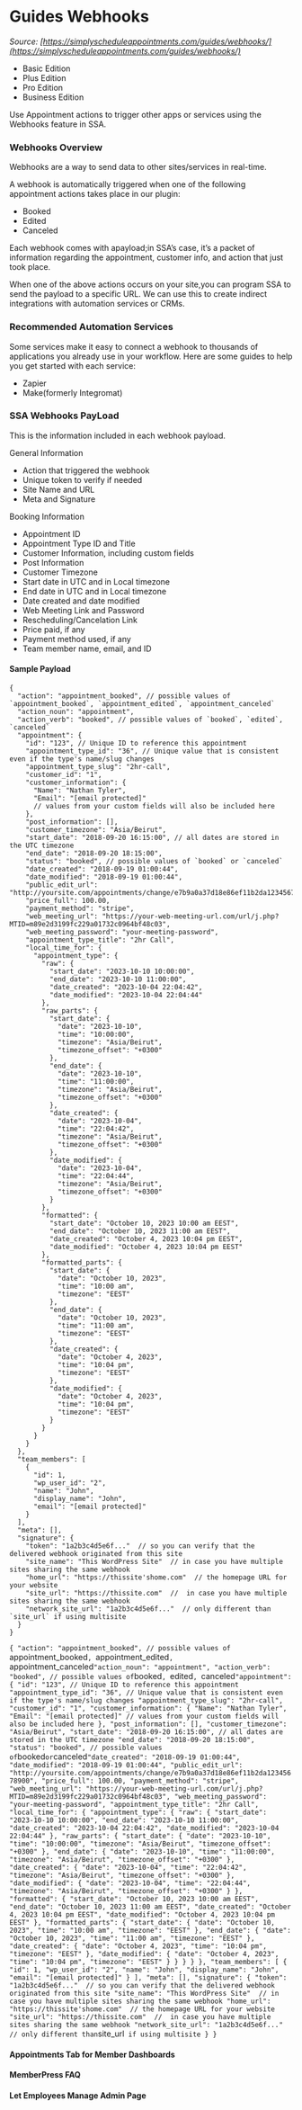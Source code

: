 # Guides Webhooks


*Source: [https://simplyscheduleappointments.com/guides/webhooks/](https://simplyscheduleappointments.com/guides/webhooks/)*

- Basic Edition
- Plus Edition
- Pro Edition
- Business Edition

Use Appointment actions to trigger other apps or services using the Webhooks feature in SSA.

### Webhooks Overview

Webhooks are a way to send data to other sites/services in real-time.

A webhook is automatically triggered when one of the following appointment actions takes place in our plugin:

- Booked
- Edited
- Canceled

Each webhook comes with apayload;in SSA’s case, it’s a packet of information regarding the appointment, customer info, and action that just took place.

When one of the above actions occurs on your site,you can program SSA to send the payload to a specific URL. We can use this to create indirect integrations with automation services or CRMs.

### Recommended Automation Services

Some services make it easy to connect a webhook to thousands of applications you already use in your workflow. Here are some guides to help you get started with each service:

- Zapier
- Make(formerly Integromat)

### SSA Webhooks PayLoad

This is the information included in each webhook payload.

General Information

- Action that triggered the webhook
- Unique token to verify if needed
- Site Name and URL
- Meta and Signature

Booking Information

- Appointment ID
- Appointment Type ID and Title
- Customer Information, including custom fields
- Post Information
- Customer Timezone
- Start date in UTC and in Local timezone
- End date in UTC and in Local timezone
- Date created and date modified
- Web Meeting Link and Password
- Rescheduling/Cancelation Link
- Price paid, if any
- Payment method used, if any
- Team member name, email, and ID

#### Sample Payload

```
{
  "action": "appointment_booked", // possible values of `appointment_booked`, `appointment_edited`, `appointment_canceled`
  "action_noun": "appointment",
  "action_verb": "booked", // possible values of `booked`, `edited`, `canceled`
  "appointment": {
    "id": "123", // Unique ID to reference this appointment
    "appointment_type_id": "36", // Unique value that is consistent even if the type's name/slug changes
    "appointment_type_slug": "2hr-call",
    "customer_id": "1",
    "customer_information": {
      "Name": "Nathan Tyler",
      "Email": "[email protected]"
      // values from your custom fields will also be included here
    },
    "post_information": [],
    "customer_timezone": "Asia/Beirut",
    "start_date": "2018-09-20 16:15:00", // all dates are stored in the UTC timezone
    "end_date": "2018-09-20 18:15:00",
    "status": "booked", // possible values of `booked` or `canceled`
    "date_created": "2018-09-19 01:00:44",
    "date_modified": "2018-09-19 01:00:44",
    "public_edit_url": "http://yoursite.com/appointments/change/e7b9a0a37d18e86ef11b2da12345678900",
    "price_full": 100.00,
    "payment_method": "stripe",
    "web_meeting_url": "https://your-web-meeting-url.com/url/j.php?MTID=m89e2d3199fc229a01732c0964bf48c03",
    "web_meeting_password": "your-meeting-password",
    "appointment_type_title": "2hr Call",
    "local_time_for": {
      "appointment_type": {
        "raw": {
          "start_date": "2023-10-10 10:00:00",
          "end_date": "2023-10-10 11:00:00",
          "date_created": "2023-10-04 22:04:42",
          "date_modified": "2023-10-04 22:04:44"
        },
        "raw_parts": {
          "start_date": {
            "date": "2023-10-10",
            "time": "10:00:00",
            "timezone": "Asia/Beirut",
            "timezone_offset": "+0300"
          },
          "end_date": {
            "date": "2023-10-10",
            "time": "11:00:00",
            "timezone": "Asia/Beirut",
            "timezone_offset": "+0300"
          },
          "date_created": {
            "date": "2023-10-04",
            "time": "22:04:42",
            "timezone": "Asia/Beirut",
            "timezone_offset": "+0300"
          },
          "date_modified": {
            "date": "2023-10-04",
            "time": "22:04:44",
            "timezone": "Asia/Beirut",
            "timezone_offset": "+0300"
          }
        },
        "formatted": {
          "start_date": "October 10, 2023 10:00 am EEST",
          "end_date": "October 10, 2023 11:00 am EEST",
          "date_created": "October 4, 2023 10:04 pm EEST",
          "date_modified": "October 4, 2023 10:04 pm EEST"
        },
        "formatted_parts": {
          "start_date": {
            "date": "October 10, 2023",
            "time": "10:00 am",
            "timezone": "EEST"
          },
          "end_date": {
            "date": "October 10, 2023",
            "time": "11:00 am",
            "timezone": "EEST"
          },
          "date_created": {
            "date": "October 4, 2023",
            "time": "10:04 pm",
            "timezone": "EEST"
          },
          "date_modified": {
            "date": "October 4, 2023",
            "time": "10:04 pm",
            "timezone": "EEST"
          }
        }
      }
    }
  },
  "team_members": [
    {
      "id": 1,
      "wp_user_id": "2",
      "name": "John",
      "display_name": "John",
      "email": "[email protected]"
    }
  ],
  "meta": [],
  "signature": {
    "token": "1a2b3c4d5e6f..."  // so you can verify that the delivered webhook originated from this site
    "site_name": "This WordPress Site"  // in case you have multiple sites sharing the same webhook
    "home_url": "https://thissite'shome.com"  // the homepage URL for your website
    "site_url": "https://thissite.com"  //  in case you have multiple sites sharing the same webhook
    "network_site_url": "1a2b3c4d5e6f..."  // only different than `site_url` if using multisite
  }
}
```

`{
  "action": "appointment_booked", // possible values of `appointment_booked`, `appointment_edited`, `appointment_canceled`
  "action_noun": "appointment",
  "action_verb": "booked", // possible values of `booked`, `edited`, `canceled`
  "appointment": {
    "id": "123", // Unique ID to reference this appointment
    "appointment_type_id": "36", // Unique value that is consistent even if the type's name/slug changes
    "appointment_type_slug": "2hr-call",
    "customer_id": "1",
    "customer_information": {
      "Name": "Nathan Tyler",
      "Email": "[email protected]"
      // values from your custom fields will also be included here
    },
    "post_information": [],
    "customer_timezone": "Asia/Beirut",
    "start_date": "2018-09-20 16:15:00", // all dates are stored in the UTC timezone
    "end_date": "2018-09-20 18:15:00",
    "status": "booked", // possible values of `booked` or `canceled`
    "date_created": "2018-09-19 01:00:44",
    "date_modified": "2018-09-19 01:00:44",
    "public_edit_url": "http://yoursite.com/appointments/change/e7b9a0a37d18e86ef11b2da12345678900",
    "price_full": 100.00,
    "payment_method": "stripe",
    "web_meeting_url": "https://your-web-meeting-url.com/url/j.php?MTID=m89e2d3199fc229a01732c0964bf48c03",
    "web_meeting_password": "your-meeting-password",
    "appointment_type_title": "2hr Call",
    "local_time_for": {
      "appointment_type": {
        "raw": {
          "start_date": "2023-10-10 10:00:00",
          "end_date": "2023-10-10 11:00:00",
          "date_created": "2023-10-04 22:04:42",
          "date_modified": "2023-10-04 22:04:44"
        },
        "raw_parts": {
          "start_date": {
            "date": "2023-10-10",
            "time": "10:00:00",
            "timezone": "Asia/Beirut",
            "timezone_offset": "+0300"
          },
          "end_date": {
            "date": "2023-10-10",
            "time": "11:00:00",
            "timezone": "Asia/Beirut",
            "timezone_offset": "+0300"
          },
          "date_created": {
            "date": "2023-10-04",
            "time": "22:04:42",
            "timezone": "Asia/Beirut",
            "timezone_offset": "+0300"
          },
          "date_modified": {
            "date": "2023-10-04",
            "time": "22:04:44",
            "timezone": "Asia/Beirut",
            "timezone_offset": "+0300"
          }
        },
        "formatted": {
          "start_date": "October 10, 2023 10:00 am EEST",
          "end_date": "October 10, 2023 11:00 am EEST",
          "date_created": "October 4, 2023 10:04 pm EEST",
          "date_modified": "October 4, 2023 10:04 pm EEST"
        },
        "formatted_parts": {
          "start_date": {
            "date": "October 10, 2023",
            "time": "10:00 am",
            "timezone": "EEST"
          },
          "end_date": {
            "date": "October 10, 2023",
            "time": "11:00 am",
            "timezone": "EEST"
          },
          "date_created": {
            "date": "October 4, 2023",
            "time": "10:04 pm",
            "timezone": "EEST"
          },
          "date_modified": {
            "date": "October 4, 2023",
            "time": "10:04 pm",
            "timezone": "EEST"
          }
        }
      }
    }
  },
  "team_members": [
    {
      "id": 1,
      "wp_user_id": "2",
      "name": "John",
      "display_name": "John",
      "email": "[email protected]"
    }
  ],
  "meta": [],
  "signature": {
    "token": "1a2b3c4d5e6f..."  // so you can verify that the delivered webhook originated from this site
    "site_name": "This WordPress Site"  // in case you have multiple sites sharing the same webhook
    "home_url": "https://thissite'shome.com"  // the homepage URL for your website
    "site_url": "https://thissite.com"  //  in case you have multiple sites sharing the same webhook
    "network_site_url": "1a2b3c4d5e6f..."  // only different than `site_url` if using multisite
  }
}`

#### Appointments Tab for Member Dashboards

#### MemberPress FAQ

#### Let Employees Manage Admin Page
